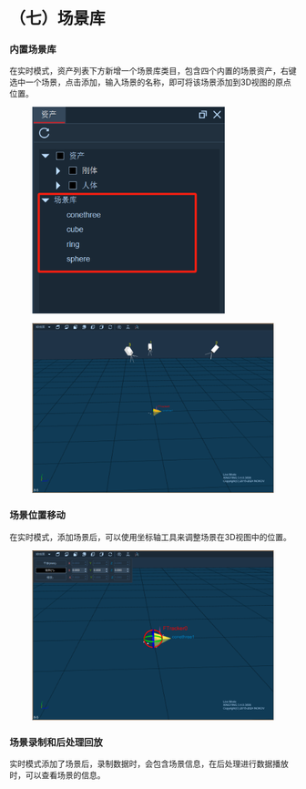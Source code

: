 # （七）场景库

### 内置场景库

在实时模式，资产列表下方新增一个场景库类目，包含四个内置的场景资产，右键选中一个场景，点击添加，输入场景的名称，即可将该场景添加到3D视图的原点位置。

<figure><img src="../.gitbook/assets/image (384).png" alt="" width="338"><figcaption></figcaption></figure>

<figure><img src="../.gitbook/assets/image (115).png" alt=""><figcaption></figcaption></figure>

### 场景位置移动

在实时模式，添加场景后，可以使用坐标轴工具来调整场景在3D视图中的位置。

<figure><img src="../.gitbook/assets/image (117).png" alt=""><figcaption></figcaption></figure>

### 场景录制和后处理回放

实时模式添加了场景后，录制数据时，会包含场景信息，在后处理进行数据播放时，可以查看场景的信息。



